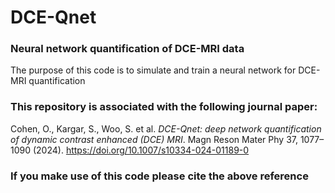 # DCE-Qnet
### Neural network quantification of DCE-MRI data
The purpose of this code is to simulate and train a neural network for DCE-MRI quantification 

### This repository is associated with the following journal paper: 
Cohen, O., Kargar, S., Woo, S. et al. *DCE-Qnet: deep network quantification of dynamic contrast enhanced (DCE) MRI*. Magn Reson Mater Phy 37, 1077–1090 (2024). https://doi.org/10.1007/s10334-024-01189-0

### If you make use of this code please cite the above reference 
